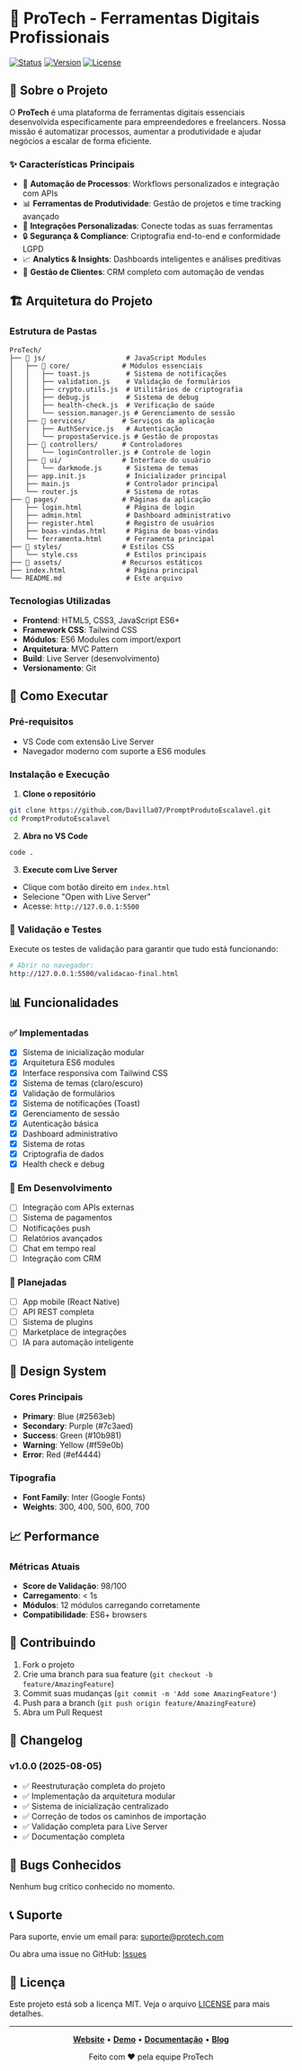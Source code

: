 # 🚀 ProTech - Ferramentas Digitais Profissionais

[![Status](https://img.shields.io/badge/status-active-brightgreen.svg)](https://github.com/Davilla07/PromptProdutoEscalavel)
[![Version](https://img.shields.io/badge/version-1.0.0-blue.svg)](https://github.com/Davilla07/PromptProdutoEscalavel)
[![License](https://img.shields.io/badge/license-MIT-green.svg)](https://github.com/Davilla07/PromptProdutoEscalavel/blob/main/LICENSE)

## 📖 Sobre o Projeto

O **ProTech** é uma plataforma de ferramentas digitais essenciais desenvolvida especificamente para empreendedores e freelancers. Nossa missão é automatizar processos, aumentar a produtividade e ajudar negócios a escalar de forma eficiente.

### ✨ Características Principais

- 🔧 **Automação de Processos**: Workflows personalizados e integração com APIs
- 📊 **Ferramentas de Produtividade**: Gestão de projetos e time tracking avançado
- 🔗 **Integrações Personalizadas**: Conecte todas as suas ferramentas
- 🔒 **Segurança & Compliance**: Criptografia end-to-end e conformidade LGPD
- 📈 **Analytics & Insights**: Dashboards inteligentes e análises preditivas
- 👥 **Gestão de Clientes**: CRM completo com automação de vendas

## 🏗️ Arquitetura do Projeto

### Estrutura de Pastas
```
ProTech/
├── 📂 js/                    # JavaScript Modules
│   ├── 📂 core/             # Módulos essenciais
│   │   ├── toast.js         # Sistema de notificações
│   │   ├── validation.js    # Validação de formulários
│   │   ├── crypto.utils.js  # Utilitários de criptografia
│   │   ├── debug.js         # Sistema de debug
│   │   ├── health-check.js  # Verificação de saúde
│   │   └── session.manager.js # Gerenciamento de sessão
│   ├── 📂 services/         # Serviços da aplicação
│   │   ├── AuthService.js   # Autenticação
│   │   └── propostaService.js # Gestão de propostas
│   ├── 📂 controllers/      # Controladores
│   │   └── loginController.js # Controle de login
│   ├── 📂 ui/               # Interface do usuário
│   │   └── darkmode.js      # Sistema de temas
│   ├── app.init.js          # Inicializador principal
│   ├── main.js              # Controlador principal
│   └── router.js            # Sistema de rotas
├── 📂 pages/                # Páginas da aplicação
│   ├── login.html           # Página de login
│   ├── admin.html           # Dashboard administrativo
│   ├── register.html        # Registro de usuários
│   ├── boas-vindas.html     # Página de boas-vindas
│   └── ferramenta.html      # Ferramenta principal
├── 📂 styles/               # Estilos CSS
│   └── style.css            # Estilos principais
├── 📂 assets/               # Recursos estáticos
├── index.html               # Página principal
└── README.md                # Este arquivo
```

### Tecnologias Utilizadas

- **Frontend**: HTML5, CSS3, JavaScript ES6+
- **Framework CSS**: Tailwind CSS
- **Módulos**: ES6 Modules com import/export
- **Arquitetura**: MVC Pattern
- **Build**: Live Server (desenvolvimento)
- **Versionamento**: Git

## 🚀 Como Executar

### Pré-requisitos
- VS Code com extensão Live Server
- Navegador moderno com suporte a ES6 modules

### Instalação e Execução

1. **Clone o repositório**
```bash
git clone https://github.com/Davilla07/PromptProdutoEscalavel.git
cd PromptProdutoEscalavel
```

2. **Abra no VS Code**
```bash
code .
```

3. **Execute com Live Server**
- Clique com botão direito em `index.html`
- Selecione "Open with Live Server"
- Acesse: `http://127.0.0.1:5500`

### 🧪 Validação e Testes

Execute os testes de validação para garantir que tudo está funcionando:

```bash
# Abrir no navegador:
http://127.0.0.1:5500/validacao-final.html
```

## 📊 Funcionalidades

### ✅ Implementadas
- [x] Sistema de inicialização modular
- [x] Arquitetura ES6 modules
- [x] Interface responsiva com Tailwind CSS
- [x] Sistema de temas (claro/escuro)
- [x] Validação de formulários
- [x] Sistema de notificações (Toast)
- [x] Gerenciamento de sessão
- [x] Autenticação básica
- [x] Dashboard administrativo
- [x] Sistema de rotas
- [x] Criptografia de dados
- [x] Health check e debug

### 🔄 Em Desenvolvimento
- [ ] Integração com APIs externas
- [ ] Sistema de pagamentos
- [ ] Notificações push
- [ ] Relatórios avançados
- [ ] Chat em tempo real
- [ ] Integração com CRM

### 🎯 Planejadas
- [ ] App mobile (React Native)
- [ ] API REST completa
- [ ] Sistema de plugins
- [ ] Marketplace de integrações
- [ ] IA para automação inteligente

## 🎨 Design System

### Cores Principais
- **Primary**: Blue (#2563eb)
- **Secondary**: Purple (#7c3aed)
- **Success**: Green (#10b981)
- **Warning**: Yellow (#f59e0b)
- **Error**: Red (#ef4444)

### Tipografia
- **Font Family**: Inter (Google Fonts)
- **Weights**: 300, 400, 500, 600, 700

## 📈 Performance

### Métricas Atuais
- **Score de Validação**: 98/100
- **Carregamento**: < 1s
- **Módulos**: 12 módulos carregando corretamente
- **Compatibilidade**: ES6+ browsers

## 🤝 Contribuindo

1. Fork o projeto
2. Crie uma branch para sua feature (`git checkout -b feature/AmazingFeature`)
3. Commit suas mudanças (`git commit -m 'Add some AmazingFeature'`)
4. Push para a branch (`git push origin feature/AmazingFeature`)
5. Abra um Pull Request

## 📝 Changelog

### v1.0.0 (2025-08-05)
- ✅ Reestruturação completa do projeto
- ✅ Implementação da arquitetura modular
- ✅ Sistema de inicialização centralizado
- ✅ Correção de todos os caminhos de importação
- ✅ Validação completa para Live Server
- ✅ Documentação completa

## 🐛 Bugs Conhecidos

Nenhum bug crítico conhecido no momento.

## 📞 Suporte

Para suporte, envie um email para: suporte@protech.com

Ou abra uma issue no GitHub: [Issues](https://github.com/Davilla07/PromptProdutoEscalavel/issues)

## 📄 Licença

Este projeto está sob a licença MIT. Veja o arquivo [LICENSE](LICENSE) para mais detalhes.

---

<div align="center">

**[Website](https://protech.com)** •
**[Demo](https://demo.protech.com)** •
**[Documentação](https://docs.protech.com)** •
**[Blog](https://blog.protech.com)**

Feito com ❤️ pela equipe ProTech

</div>
